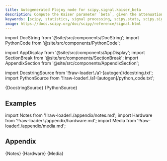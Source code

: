 ```yaml
---
title: Autogenerated Flojoy node for scipy.signal.kaiser_beta
description: Compute the Kaiser parameter `beta`, given the attenuation `a`.
keywords: [scipy, statistics, signal processing, scipy.stats, scipy.signal, scipy.signal.kaiser_beta]
image: https://docs.scipy.org/doc/scipy/reference/signal.html
---
```


[//]: # (Custom component imports)

import DocString from '@site/src/components/DocString';
import PythonCode from '@site/src/components/PythonCode';

import AppDisplay from '@site/src/components/AppDisplay';
import SectionBreak from '@site/src/components/SectionBreak';
import AppendixSection from '@site/src/components/AppendixSection';

[//]: # (Docstring)

import DocstringSource from '!!raw-loader!./a1-[autogen]/docstring.txt';
import PythonSource from '!!raw-loader!./a1-[autogen]/python_code.txt';


<DocString>{DocstringSource}</DocString>
<PythonCode GLink='SCIPY/signal/KAISER_BETA/KAISER_BETA.py'>{PythonSource}</PythonCode>


<SectionBreak />

    

[//]: # (Examples)

## Examples

<AppDisplay 
  GLink='SCIPY/signal/KAISER_BETA'
  nodeLabel='KAISER_BETA'>
</AppDisplay>

<SectionBreak />

    

[//]: # (Appendix)

import Notes from '!!raw-loader!./appendix/notes.md';
import Hardware from '!!raw-loader!./appendix/hardware.md';
import Media from '!!raw-loader!./appendix/media.md';

## Appendix

<AppendixSection index={0} folderPath='nodes/SCIPY/signal/KAISER_BETA/appendix/'>{Notes}</AppendixSection>
<AppendixSection index={1} folderPath='nodes/SCIPY/signal/KAISER_BETA/appendix/'>{Hardware}</AppendixSection>
<AppendixSection index={2} folderPath='nodes/SCIPY/signal/KAISER_BETA/appendix/'>{Media}</AppendixSection>


